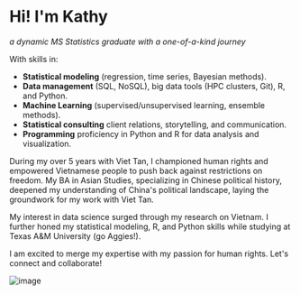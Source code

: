 <h1> Hi! I'm Kathy </h1>

*a dynamic MS Statistics graduate with a one-of-a-kind journey* 

With skills in:

* **Statistical modeling** (regression, time series, Bayesian methods).
* **Data management** (SQL, NoSQL), big data tools (HPC clusters, Git), R, and Python.
* **Machine Learning** (supervised/unsupervised learning, ensemble methods).
* **Statistical consulting** client relations, storytelling, and communication.
* **Programming** proficiency in Python and R for data analysis and visualization.

During my over 5 years with Viet Tan, I championed human rights and empowered Vietnamese people to push back against restrictions on freedom. My BA in Asian Studies, specializing in Chinese political history, deepened my understanding of China's political landscape, laying the groundwork for my work with Viet Tan.

My interest in data science surged through my research on Vietnam. I further honed my statistical modeling, R, and Python skills while studying at Texas A&M University (go Aggies!).

I am excited to merge my expertise with my passion for human rights. Let's connect and collaborate!

![image](https://github.com/itstrieu/itstrieu/assets/38932563/8ad12bc2-3401-45a2-be48-d833c13d3936)
